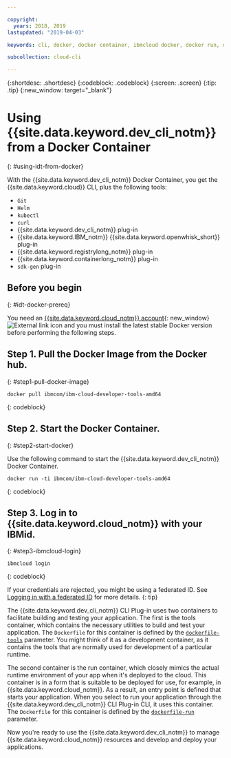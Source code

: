 ```yaml
---

copyright:
  years: 2018, 2019
lastupdated: "2019-04-03"

keywords: cli, docker, docker container, ibmcloud docker, docker run, docker pull, ibmcloud cli, dockerfile, ibmcloud login

subcollection: cloud-cli

---
```


{:shortdesc: .shortdesc}
{:codeblock: .codeblock}
{:screen: .screen}
{:tip: .tip}
{:new_window: target="_blank"}

# Using {{site.data.keyword.dev_cli_notm}} from a Docker Container
{: #using-idt-from-docker}

With the {{site.data.keyword.dev_cli_notm}} Docker Container, you get the {{site.data.keyword.cloud}} CLI, plus the following tools:

* `Git`
* `Helm`
* `kubectl`
* `curl`
* {{site.data.keyword.dev_cli_notm}} plug-in
* {{site.data.keyword.IBM_notm}} {{site.data.keyword.openwhisk_short}} plug-in
* {{site.data.keyword.registrylong_notm}} plug-in
* {{site.data.keyword.containerlong_notm}} plug-in
* `sdk-gen` plug-in

## Before you begin
{: #idt-docker-prereq}

You need an [{{site.data.keyword.cloud_notm}} account](https://{DomainName}){: new_window} ![External link icon](../../../icons/launch-glyph.svg "External link icon") and you must install the latest stable Docker version before performing the following steps.

## Step 1. Pull the Docker Image from the Docker hub.
{: #step1-pull-docker-image}

```
docker pull ibmcom/ibm-cloud-developer-tools-amd64
```
{: codeblock}

## Step 2. Start the Docker Container.
{: #step2-start-docker}

Use the following command to start the {{site.data.keyword.dev_cli_notm}} Docker Container.

```
docker run -ti ibmcom/ibm-cloud-developer-tools-amd64
```
{: codeblock}

## Step 3. Log in to {{site.data.keyword.cloud_notm}} with your IBMid.
{: #step3-ibmcloud-login}

```
ibmcloud login
```
{: codeblock}

If your credentials are rejected, you might be using a federated ID. See [Logging in with a federated ID](/docs/iam?topic=iam-federated_id#federated_id) for more details.
{: tip}

The {{site.data.keyword.dev_cli_notm}} CLI Plug-in uses two containers to facilitate building and testing your application. The first is the tools container, which contains the necessary utilities to build and test your application. The `Dockerfile` for this container is defined by the [`dockerfile-tools`](/docs/cli/idt?topic=cloud-cli-idt-cli#command-parameters) parameter. You might think of it as a development container, as it contains the tools that are normally used for development of a particular runtime.

The second container is the run container, which closely mimics the actual runtime environment of your app when it's deployed to the cloud. This container is in a form that is suitable to be deployed for use, for example, in {{site.data.keyword.cloud_notm}}. As a result, an entry point is defined that starts your application. When you select to run your application through the {{site.data.keyword.dev_cli_notm}} CLI Plug-in CLI, it uses this container. The `Dockerfile` for this container is defined by the [`dockerfile-run`](/docs/cli/idt?topic=cloud-cli-idt-cli#run-parameters) parameter.

Now you're ready to use the {{site.data.keyword.dev_cli_notm}} to manage {{site.data.keyword.cloud_notm}} resources and  develop and deploy your applications.
